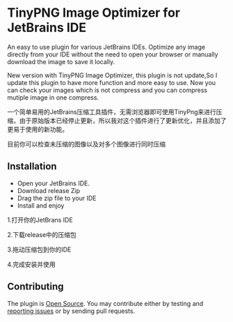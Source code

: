 TinyPNG Image Optimizer for JetBrains IDE
=========================================

An easy to use plugin for various JetBrains IDEs. Optimize any image directly from your IDE without the need to open your browser or manually download the image to save it locally.

New version with TinyPNG Image Optimizer, this plugin is not update,So I update this plugin to have more function and more easy to use.
Now you can check your images which is not compress and you can compress mutiple image in one compress.


一个简单易用的JetBrains压缩工具插件，无需浏览器即可使用TinyPng来进行压缩，由于原始版本已经停止更新，所以我对这个插件进行了更新优化，并且添加了更易于使用的新功能。

目前你可以检查未压缩的图像以及对多个图像进行同时压缩

Installation
------------
- Open your JetBrains IDE.
- Download release Zip
- Drag the zip file to your IDE
- Install and enjoy

1.打开你的JetBrans IDE

2.下载release中的压缩包

3.拖动压缩包到你的IDE

4.完成安装并使用

Contributing
------------
The plugin is [Open Source](LICENSE.md). You may contribute either by testing and [reporting issues](https://github.com/code-killerr/tinypng-optimizer-count/issues)
or by sending pull requests. 
